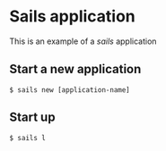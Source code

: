 # Sails application
This is an example of a *sails* application

## Start a new application
```shell
$ sails new [application-name]
```

## Start up
```
$ sails l
```

